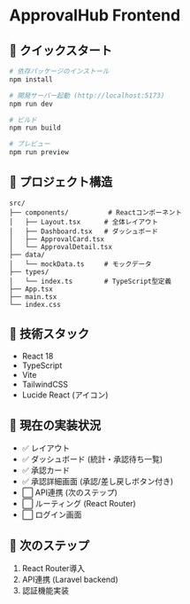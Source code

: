 # ApprovalHub Frontend

## 🚀 クイックスタート

```bash
# 依存パッケージのインストール
npm install

# 開発サーバー起動 (http://localhost:5173)
npm run dev

# ビルド
npm run build

# プレビュー
npm run preview
```

## 📁 プロジェクト構造

```
src/
├── components/          # Reactコンポーネント
│   ├── Layout.tsx      # 全体レイアウト
│   ├── Dashboard.tsx   # ダッシュボード
│   ├── ApprovalCard.tsx
│   └── ApprovalDetail.tsx
├── data/
│   └── mockData.ts     # モックデータ
├── types/
│   └── index.ts        # TypeScript型定義
├── App.tsx
├── main.tsx
└── index.css
```

## 🎨 技術スタック

- React 18
- TypeScript
- Vite
- TailwindCSS
- Lucide React (アイコン)

## 📝 現在の実装状況

- ✅ レイアウト
- ✅ ダッシュボード (統計・承認待ち一覧)
- ✅ 承認カード
- ✅ 承認詳細画面 (承認/差し戻しボタン付き)
- ⬜ API連携 (次のステップ)
- ⬜ ルーティング (React Router)
- ⬜ ログイン画面

## 🎯 次のステップ

1. React Router導入
2. API連携 (Laravel backend)
3. 認証機能実装
